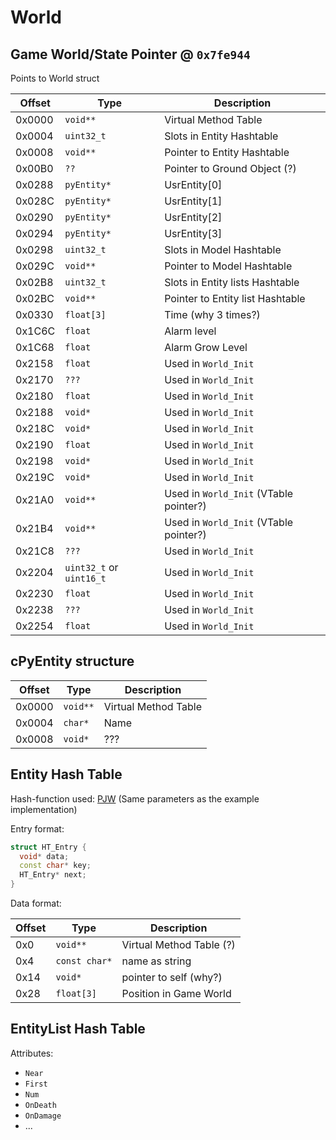 # World

## Game World/State Pointer @ `0x7fe944`

Points to World struct

 Offset | Type                     | Description                            
 ------ | ------------------------ | -------------------------------------- 
 0x0000 | `void**`                 | Virtual Method Table                   
 0x0004 | `uint32_t`               | Slots in Entity Hashtable              
 0x0008 | `void**`                 | Pointer to Entity Hashtable            
 0x00B0 | `??`                     | Pointer to Ground Object (?)           
 0x0288 | `pyEntity*`              | UsrEntity[0]                           
 0x028C | `pyEntity*`              | UsrEntity[1]                           
 0x0290 | `pyEntity*`              | UsrEntity[2]                           
 0x0294 | `pyEntity*`              | UsrEntity[3]                           
 0x0298 | `uint32_t`               | Slots in Model Hashtable               
 0x029C | `void**`                 | Pointer to Model Hashtable             
 0x02B8 | `uint32_t`               | Slots in Entity lists Hashtable        
 0x02BC | `void**`                 | Pointer to Entity list Hashtable       
 0x0330 | `float[3]`               | Time (why 3 times?)                    
 0x1C6C | `float`                  | Alarm level                            
 0x1C68 | `float`                  | Alarm Grow Level                       
 0x2158 | `float`                  | Used in `World_Init`                   
 0x2170 | `???`                    | Used in `World_Init`                   
 0x2180 | `float`                  | Used in `World_Init`                   
 0x2188 | `void*`                  | Used in `World_Init`                   
 0x218C | `void*`                  | Used in `World_Init`                   
 0x2190 | `float`                  | Used in `World_Init`                   
 0x2198 | `void*`                  | Used in `World_Init`                   
 0x219C | `void*`                  | Used in `World_Init`                   
 0x21A0 | `void**`                 | Used in `World_Init` (VTable pointer?) 
 0x21B4 | `void**`                 | Used in `World_Init` (VTable pointer?) 
 0x21C8 | `???`                    | Used in `World_Init`                   
 0x2204 | `uint32_t` or `uint16_t` | Used in `World_Init`                   
 0x2230 | `float`                  | Used in `World_Init`                   
 0x2238 | `???`                    | Used in `World_Init`                   
 0x2254 | `float`                  | Used in `World_Init`                   
 
## cPyEntity structure

 Offset | Type     | Description          
 ------ | -------- | -------------------- 
 0x0000 | `void**` | Virtual Method Table 
 0x0004 | `char*`  | Name                 
 0x0008 | `void*`  | ???                  


## Entity Hash Table

Hash-function used: [PJW](https://en.wikipedia.org/wiki/PJW_hash_function) (Same parameters as the example implementation)

Entry format:

```cpp
struct HT_Entry {
  void* data;
  const char* key;
  HT_Entry* next;
}
```

Data format:

 Offset | Type          | Description              
 ------ | ------------- | ------------------------ 
 0x0    | `void**`      | Virtual Method Table (?) 
 0x4    | `const char*` | name as string           
 0x14   | `void*`       | pointer to self (why?)   
 0x28   | `float[3]`    | Position in Game World   

## EntityList Hash Table

Attributes:
- `Near`
- `First`
- `Num`
- `OnDeath`
- `OnDamage`
- ...